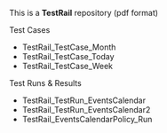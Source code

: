 This is a **TestRail** repository (pdf format)

Test Cases
* TestRail_TestCase_Month
* TestRail_TestCase_Today
* TestRail_TestCase_Week

Test Runs & Results
* TestRail_TestRun_EventsCalendar
* TestRail_TestRun_EventsCalendar2
* TestRail_EventsCalendarPolicy_Run
